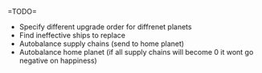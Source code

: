 =TODO=

- Specify different upgrade order for diffrenet planets
- Find ineffective ships to replace 
- Autobalance supply chains (send to home planet)
- Autobalance home planet (if all supply chains will become 0 it wont go negative on happiness)


